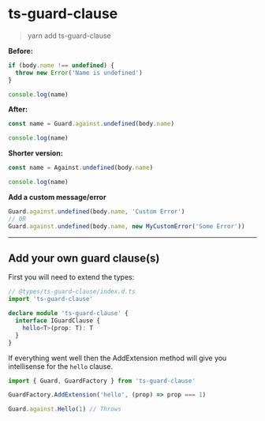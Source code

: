 # ts-guard-clause

> yarn add ts-guard-clause

**Before:**

```ts
if (body.name !== undefined) {
  throw new Error('Name is undefined')
}

console.log(name)
```

**After:**

```ts
const name = Guard.against.undefined(body.name)

console.log(name)
```

**Shorter version:**

```ts
const name = Against.undefined(body.name)

console.log(name)
```

**Add a custom message/error**

```ts
Guard.against.undefined(body.name, 'Custom Error')
// OR
Guard.against.undefined(body.name, new MyCustomError('Some Error'))
```

---

## Add your own guard clause(s)

First you will need to extend the types:

```ts
// @types/ts-guard-clause/index.d.ts
import 'ts-guard-clause'

declare module 'ts-guard-clause' {
  interface IGuardClause {
    hello<T>(prop: T): T
  }
}
```

If everything went well then the AddExtension method will give you intellisense for the `hello` clause.

```ts
import { Guard, GuardFactory } from 'ts-guard-clause'

GuardFactory.AddExtension('hello', (prop) => prop === 1)

Guard.against.Hello(1) // Throws
```
